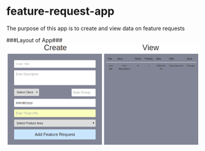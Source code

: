 # feature-request-app

The purpose of this app is to create and view data on feature requests

###Layout of App###
![alt tag](https://github.com/sudouser2010/feature-request-app/blob/master/layout.png)
